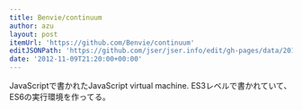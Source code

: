 ```yaml
---
title: Benvie/continuum
author: azu
layout: post
itemUrl: 'https://github.com/Benvie/continuum'
editJSONPath: 'https://github.com/jser/jser.info/edit/gh-pages/data/2012/11/index.json'
date: '2012-11-09T21:20:00+00:00'
---
```

JavaScriptで書かれたJavaScript virtual machine.
ES3レベルで書かれていて、ES6の実行環境を作ってる。
